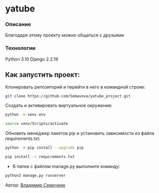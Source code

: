 # yatube
### Описание
Благодаря этому проекту можно общаться с друзьями
### Технологии
Python 3.10
Django 2.2.19
## Как запустить проект:
Клонировать репозиторий и перейти в него в командной строке:

```bash
git clone https://github.com/Semavova/yatube_project.git
```

Создать и активировать виртуальное окружение:
```bash
python -m venv env
```

```bash
source venv/Scripts/activate
```

Обновить менеджер пакетов pip и установить зависимости из файла requirements.txt:
```bash
python -m pip install --upgrade pip
```

```bash
pip install -r requirements.txt
```

- В папке с файлом manage.py выполните команду:
```bash
python3 manage.py runserver
```
Автор: [Владимир Семочкин](https://github.com/Semavova)
